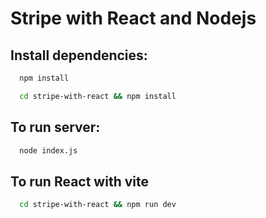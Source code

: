 

# Stripe with React and Nodejs

## Install dependencies:

```bash
  npm install
```
```bash
  cd stripe-with-react && npm install
```


## To run server:



```bash
  node index.js
```

## To run React with vite
```bash
  cd stripe-with-react && npm run dev
```

